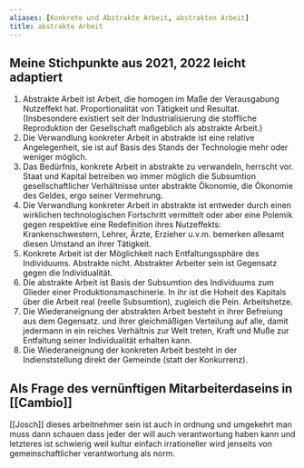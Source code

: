 ```yaml
---
aliases: [Konkrete und Abstrakte Arbeit, abstrakten Arbeit]
title: abstrakte Arbeit
---
```


## Meine Stichpunkte aus 2021, 2022 leicht adaptiert
1. Abstrakte Arbeit ist Arbeit, die homogen im Maße der Verausgabung Nutzeffekt hat. Proportionalität von Tätigkeit und Resultat. (Insbesondere existiert seit der Industrialisierung die stoffliche Reproduktion der Gesellschaft maßgeblich als abstrakte Arbeit.)
2. Die Verwandlung konkreter Arbeit in abstrakte ist eine relative Angelegenheit, sie ist auf Basis des Stands der Technologie mehr oder weniger möglich.
3. Das Bedürfnis, konkrete Arbeit in abstrakte zu verwandeln, herrscht vor. Staat und Kapital betreiben wo immer möglich die Subsumtion gesellschaftlicher Verhältnisse unter abstrakte Ökonomie, die Ökonomie des Geldes, ergo seiner Vermehrung.
4. Die Verwandlung konkreter Arbeit in abstrakte ist entweder durch einen wirklichen technologischen Fortschritt vermittelt oder aber eine Polemik gegen respektive eine Redefinition ihres Nutzeffekts: Krankenschwestern, Lehrer, Ärzte, Erzieher u.v.m. bemerken allesamt diesen Umstand an ihrer Tätigkeit.
5. Konkrete Arbeit ist der Möglichkeit nach Entfaltungssphäre des Individuums. Abstrakte nicht. Abstrakter Arbeiter sein ist Gegensatz gegen die Individualität.
6. Die abstrakte Arbeit ist Basis der Subsumtion des Individuums zum Glieder einer Produktionsmaschinerie. In ihr ist die Hoheit des Kapitals über die Arbeit real (reelle Subsumtion), zugleich die Pein. Arbeitshetze.
7. Die Wiederaneignung der abstrakten Arbeit besteht in ihrer Befreiung aus dem Gegensatz. und ihrer gleichmäßigen Verteilung auf alle, damit jedermann in ein reiches Verhältnis zur Welt treten, Kraft und Muße zur Entfaltung seiner Individualität erhalten kann.
8. Die Wiederaneignung der konkreten Arbeit besteht in der Indienststellung direkt der Gemeinde (statt der Konkurrenz).

## Als Frage des vernünftigen Mitarbeiterdaseins in [[Cambio]]
[[Josch]] dieses arbeitnehmer sein ist auch in ordnung und umgekehrt man muss dann schauen dass jeder der will auch verantwortung haben kann und letzteres ist schwierig weil kultur einfach irrationeller wird jenseits von gemeinschaftlicher verantwortung als norm.